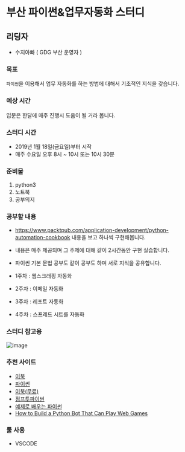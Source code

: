 # 부산  파이썬&업무자동화 스터디

## 리딩자

- 수지아빠 ( GDG 부산 운영자 )

### 목표

`파이썬`을 이용해서 업무 자동화를 하는 방법에 대해서 기초적인 지식을 갖습니다. 

### 예상 시간

입문은 한달에 매주 진행시 도움이 될 거라 봅니다. 

### 스터디 시간

- 2019년 1월 18일(금요일)부터 시작
- 매주 수요일 오후 8시 ~ 10시 또는 10시 30분

### 준비물

1. python3
2. 노트북
3. 공부의지

### 공부할 내용

- https://www.packtpub.com/application-development/python-automation-cookbook 내용을 보고 하나씩 구현해봅니다. 
- 내용은 매주 제공되며 그 주제에 대해 같이 2시간동안 구현 실습합니다. 
- 파이썬 기본 문법 공부도 같이 공부도 하며 서로 지식을 공유합니다. 

- 1주차 : 웹스크래핑 자동화
- 2주차 : 이메일 자동화
- 3주차 : 레포트 자동화
- 4주차 : 스프레드 시트를 자동화

### 스터디 참고용
![image](https://user-images.githubusercontent.com/9362317/51380406-0d405200-1b55-11e9-8f7d-f5c2794898ad.png)


### 추천 사이트

- [이북](https://www.packtpub.com/application-development/python-automation-cookbook)
- [파이썬](https://www.python.org/)
- [이북(무료)](https://automatetheboringstuff.com/)
- [점프투파이썬](https://wikidocs.net/book/1)
- [예제로 배우는 파이썬](http://pythonstudy.xyz/python/article/18-%ED%8C%A8%ED%82%A4%EC%A7%80)
- [How to Build a Python Bot That Can Play Web Games](https://code.tutsplus.com/tutorials/how-to-build-a-python-bot-that-can-play-web-games--active-11117)

### 툴 사용

- VSCODE

### 
  
